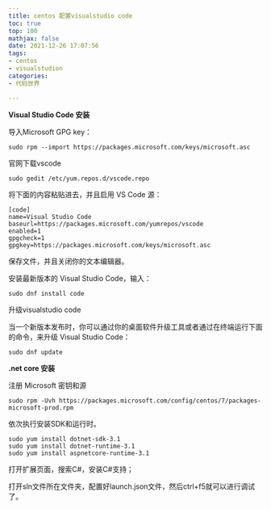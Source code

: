 ```yaml
---
title: centos 配置visualstudio code
toc: true
top: 100
mathjax: false
date: 2021-12-26 17:07:56
tags:
- centos
- visualstudion
categories:
- 代码世界

---
```

**Visual Studio Code 安装**

导入Microsoft GPG key：

```
sudo rpm --import https://packages.microsoft.com/keys/microsoft.asc
```

官网下载vscode
```
sudo gedit /etc/yum.repos.d/vscode.repo
```

将下面的内容粘贴进去，并且启用 VS Code 源：

```
[code]
name=Visual Studio Code
baseurl=https://packages.microsoft.com/yumrepos/vscode
enabled=1
gpgcheck=1
gpgkey=https://packages.microsoft.com/keys/microsoft.asc
```
保存文件，并且关闭你的文本编辑器。

安装最新版本的 Visual Studio Code，输入：
```
sudo dnf install code
```
升级visualstudio code

当一个新版本发布时，你可以通过你的桌面软件升级工具或者通过在终端运行下面的命令，来升级 Visual Studio Code：  
```
sudo dnf update
```
**.net core 安装**



注册 Microsoft 密钥和源
```
sudo rpm -Uvh https://packages.microsoft.com/config/centos/7/packages-microsoft-prod.rpm
```

依次执行安装SDK和运行时。
```
sudo yum install dotnet-sdk-3.1
sudo yum install dotnet-runtime-3.1
sudo yum install aspnetcore-runtime-3.1
```

打开扩展页面，搜索C#，安装C#支持；

打开sln文件所在文件夹，配置好launch.json文件，然后ctrl+f5就可以进行调试了。
